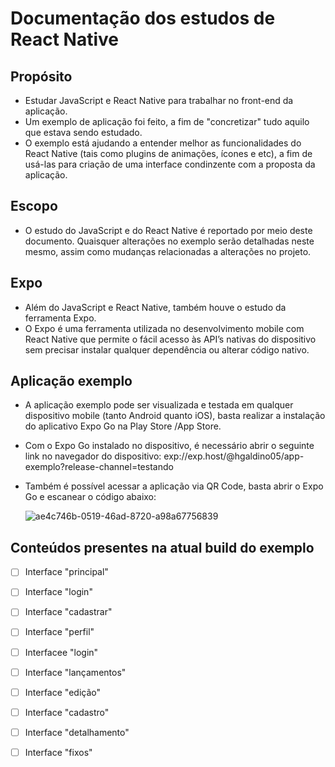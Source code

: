# Documentação dos estudos de React Native


## Propósito
- Estudar JavaScript e React Native para trabalhar no front-end da aplicação.
- Um exemplo de aplicação foi feito, a fim de "concretizar" tudo aquilo que estava sendo estudado.
- O exemplo está ajudando a entender melhor as funcionalidades do React Native (tais como plugins de animações, ícones e etc), a fim de usá-las para criação de uma interface condinzente com a proposta da aplicação. 

## Escopo
- O estudo do JavaScript e do React Native é reportado por meio deste documento. Quaisquer alterações no exemplo serão detalhadas neste mesmo, assim como mudanças relacionadas a alterações no projeto.

## Expo
- Além do JavaScript e React Native, também houve o estudo da ferramenta Expo.
- O Expo é uma ferramenta utilizada no desenvolvimento mobile com React Native que permite o fácil acesso às API’s nativas do dispositivo sem precisar instalar qualquer dependência ou alterar código nativo.

## Aplicação exemplo
- A aplicação exemplo pode ser visualizada e testada em qualquer dispositivo mobile (tanto Android quanto iOS), basta realizar a instalação do aplicativo Expo Go na Play Store /App Store.
- Com o Expo Go instalado no dispositivo, é necessário abrir o seguinte link no navegador do dispositivo: exp://exp.host/@hgaldino05/app-exemplo?release-channel=testando
- Também é possível acessar a aplicação via QR Code, basta abrir o Expo Go e escanear o código abaixo:

  ![ae4c746b-0519-46ad-8720-a98a67756839](https://user-images.githubusercontent.com/87650191/177001180-724bd774-877d-43d4-955d-4e6ba8f569a5.jpg)

 
## Conteúdos presentes na atual build do exemplo
- [ ] Interface "principal"
- [ ] Interface "login"
- [ ] Interface "cadastrar"
- [ ] Interface "perfil"
- [ ] Interfacee "login"
- [ ] Interface "lançamentos"
- [ ] Interface "edição"
- [ ] Interface "cadastro"
- [ ] Interface "detalhamento"
- [ ] Interface "fixos"




